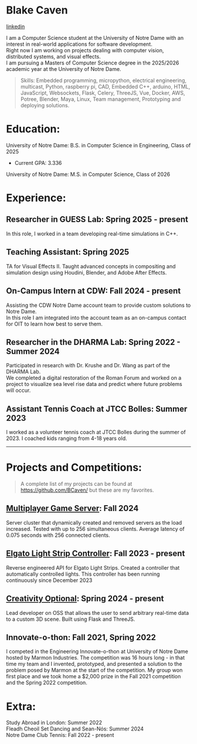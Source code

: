 # Blake Caven

[linkedin](https://www.linkedin.com/in/blake-caven/)

I am a Computer Science student at the University of Notre Dame with an interest in real-world applications for software development. \
Right now I am working on projects dealing with computer vision, distributed systems, and visual effects.\
I am pursuing a Masters of Computer Science degree in the 2025/2026 academic year at the University of Notre Dame.

> Skills: Embedded programming, micropython, electrical engineering, multicast, Python, raspberry pi, CAD, Embedded C++, arduino, HTML, JavaScript, Websockets, Flask, Celery, ThreeJS, Vue, Docker, AWS, Potree, Blender, Maya, Linux, Team management, Prototyping and deploying solutions.

# Education:

University of Notre Dame: B.S. in Computer Science in Engineering, Class of 2025
- Current GPA: 3.336

University of Notre Dame: M.S. in Computer Science, Class of 2026

# Experience:

## Researcher in GUESS Lab: Spring 2025 - present

In this role, I worked in a team developing real-time simulations in C++.

## Teaching Assistant: Spring 2025

TA for Visual Effects II. Taught advanced concepts in compositing and simulation design using Houdini, Blender, and Adobe After Effects.

## On-Campus Intern at CDW: Fall 2024 - present

Assisting the CDW Notre Dame account team to provide custom solutions to Notre Dame. \
In this role I am integrated into the account team as an on-campus contact for OIT to learn how best to serve them. 

## Researcher in the DHARMA Lab: Spring 2022 - Summer 2024

Participated in research with Dr. Krushe and Dr. Wang as part of the DHARMA Lab. \
We completed a digital restoration of the Roman Forum and worked on a project to visualize sea level rise data and predict where future problems will occur.

## Assistant Tennis Coach at JTCC Bolles: Summer 2023

I worked as a volunteer tennis coach at JTCC Bolles during the summer of 2023. I coached kids ranging from 4-18 years old.

---

# Projects and Competitions:

> A complete list of my projects can be found at https://github.com/BCaven/ but these are my favorites.

## [Multiplayer Game Server](https://github.com/BCaven/multiplayer-game-server): Fall 2024

Server cluster that dynamically created and removed servers as the load increased. Tested with up to 256 simultaneous clients. Average latency of 0.075 seconds with 256 connected clients.

## [Elgato Light Strip Controller](https://github.com/BCaven/elgato-light-controller): Fall 2023 - present

Reverse engineered API for Elgato Light Strips. Created a controller that automatically controlled lights. This controller has been running continuously since December 2023

## [Creativity Optional](https://github.com/BCaven/creativity-optional): Spring 2024 - present

Lead developer on OSS that allows the user to send arbitrary real-time data to a custom 3D scene. Built using Flask and ThreeJS.

## Innovate-o-thon: Fall 2021, Spring 2022

I competed in the Engineering Innovate-o-thon at University of Notre Dame hosted by Marmon Industries. The competition was 16 hours long - in that time my team and I invented, prototyped, and presented a solution to the problem posed by Marmon at the start of the competition. My group won first place and we took home a $2,000 prize in the Fall 2021 competition and the Spring 2022 competition.

# Extra:

Study Abroad in London: Summer 2022 \
Fleadh Cheoil Set Dancing and Sean-Nós: Summer 2024 \
Notre Dame Club Tennis: Fall 2022 - present
